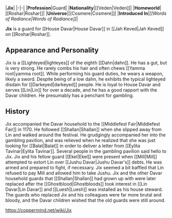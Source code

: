 |**Jix**|
|-|-|
|**Profession**|Guard|
|**Nationality**|[[Veden\|Veden]]|
|**Homeworld**|[[Roshar\|Roshar]]|
|**Universe**|[[Cosmere\|Cosmere]]|
|**Introduced In**|*[[Words of Radiance\|Words of Radiance]]*|

**Jix** is a guard for [[House Davar\|House Davar]] in [[Jah Keved\|Jah Keved]] on [[Roshar\|Roshar]].

## Appearance and Personality
Jix is a [[Lighteyed\|lighteyes]] of the eighth [[Dahn\|dahn]]. He has a gut, but is very strong. He rarely combs his hair and often chews [[Yamma root\|yamma root]]. While performing his guard duties, he wears a weapon, likely a sword.
Despite being of a low dahn, he exhibits the typical lighteyed disdain for [[Darkeyed\|darkeyed]] people. He is loyal to House Davar and serves [[Lin\|Lin]] for over a decade, and he has a good rapport with the Davar children. He presumably has a penchant for gambling.

## History
Jix accompanied the Davar household to the [[Middlefest Fair\|Middlefest Fair]] in 1170. He followed [[Shallan\|Shallan]] when she slipped away from Lin and walked around the festival. He grudgingly accompanied her into the gambling pavilion, and was relieved when he realized that she was just looking for [[Balat\|Balat]] in order to deliver a letter from [[Eylita Tavinar\|Eylita Tavinar]]. Several people in the gambling pavilion said hello to Jix.
Jix and his fellow guard [[Ekel\|Ekel]] were present when [[Mill\|Mill]] attempted to extort Lin over [[Jushu Davar\|Jushu Davar's]] debts. He was armed and prepared to fight, if necessary. Jix seemed a bit baffled that Lin refused to pay Mill and allowed him to take Jushu.
Jix and the other Davar household guards that [[Shallan\|Shallan]] had grown up with were later replaced after the [[Ghostblood\|Ghostbloods]] took interest in [[Lin Davar\|Lin Davar]] and [[Luesh\|Luesh]] was installed as his house steward. The guards who replaced Jix and his colleagues were far more brutal and bloody, and the Davar children wished that the old guards were still around.



https://coppermind.net/wiki/Jix